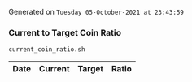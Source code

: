 Generated on `Tuesday 05-October-2021 at 23:43:59`

### Current to Target Coin Ratio
`current_coin_ratio.sh`

Date|Current|Target|Ratio
---|---|---|---
